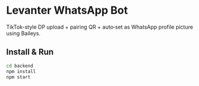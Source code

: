 # Levanter WhatsApp Bot

TikTok-style DP upload + pairing QR + auto‑set as WhatsApp profile picture using Baileys.

## Install & Run

```bash
cd backend
npm install
npm start
